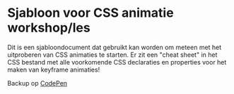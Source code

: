 # Sjabloon voor CSS animatie workshop/les
Dit is een sjabloondocument dat gebruikt kan worden om meteen met het uitproberen van CSS animaties te starten. Er zit een "cheat sheet" in het CSS bestand met alle voorkomende CSS declaraties en  properties voor het maken van keyframe animaties!

Backup op [CodePen](https://codepen.io/davidvdbor/pen/OJEKNJV?editors=1100)
